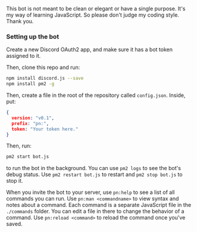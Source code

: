 This bot is not meant to be clean or elegant or have a single purpose. It's my way of learning JavaScript. So please don't judge my coding style. Thank you.

### Setting up the bot

Create a new Discord OAuth2 app, and make sure it has a bot token assigned to it.

Then, clone this repo and run:

```bash
npm install discord.js --save
npm install pm2 -g
```

Then, create a file in the root of the repository called `config.json`. Inside, put:

```JSON
{
  version: "v0.1",
  prefix: "pn:",
  token: "Your token here."
}
```

Then, run:

```bash
pm2 start bot.js
```

to run the bot in the background. You can use `pm2 logs` to see the bot's debug status. Use `pm2 restart bot.js` to restart and `pm2 stop bot.js` to stop it.

When you invite the bot to your server, use `pn:help` to see a list of all commands you can run. Use `pn:man <commandname>` to view syntax and notes about a command. Each command is a separate JavaScript file in the `./commands` folder. You can edit a file in there to change the behavior of a command. Use `pn:reload <command>` to reload the command once you've saved.
